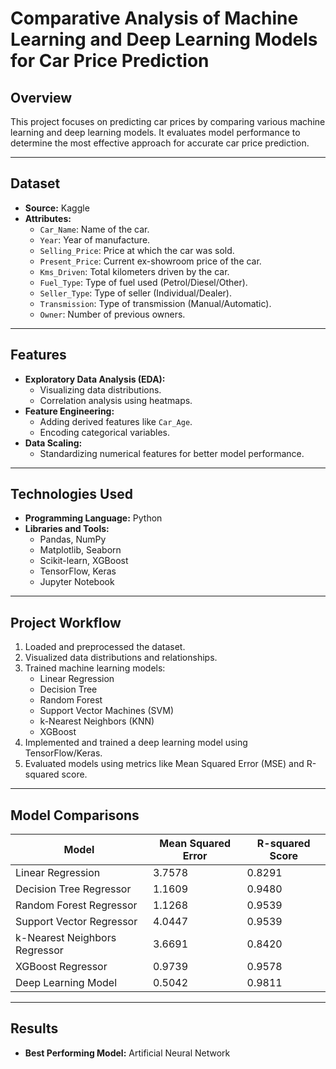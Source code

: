 # Comparative Analysis of Machine Learning and Deep Learning Models for Car Price Prediction

## Overview
This project focuses on predicting car prices by comparing various machine learning and deep learning models. It evaluates model performance to determine the most effective approach for accurate car price prediction.

---

## Dataset
- **Source:** Kaggle
- **Attributes:**
  - `Car_Name`: Name of the car.
  - `Year`: Year of manufacture.
  - `Selling_Price`: Price at which the car was sold.
  - `Present_Price`: Current ex-showroom price of the car.
  - `Kms_Driven`: Total kilometers driven by the car.
  - `Fuel_Type`: Type of fuel used (Petrol/Diesel/Other).
  - `Seller_Type`: Type of seller (Individual/Dealer).
  - `Transmission`: Type of transmission (Manual/Automatic).
  - `Owner`: Number of previous owners.

---

## Features
- **Exploratory Data Analysis (EDA):**
  - Visualizing data distributions.
  - Correlation analysis using heatmaps.
- **Feature Engineering:**
  - Adding derived features like `Car_Age`.
  - Encoding categorical variables.
- **Data Scaling:**
  - Standardizing numerical features for better model performance.

---

## Technologies Used
- **Programming Language:** Python
- **Libraries and Tools:**
  - Pandas, NumPy
  - Matplotlib, Seaborn
  - Scikit-learn, XGBoost
  - TensorFlow, Keras
  - Jupyter Notebook

---

## Project Workflow
1. Loaded and preprocessed the dataset.
2. Visualized data distributions and relationships.
3. Trained machine learning models:
   - Linear Regression
   - Decision Tree
   - Random Forest
   - Support Vector Machines (SVM)
   - k-Nearest Neighbors (KNN)
   - XGBoost
4. Implemented and trained a deep learning model using TensorFlow/Keras.
5. Evaluated models using metrics like Mean Squared Error (MSE) and R-squared score.

---

## Model Comparisons
| Model                        | Mean Squared Error | R-squared Score |
|------------------------------|--------------------|-----------------|
| Linear Regression            | 3.7578             | 0.8291          |
| Decision Tree Regressor      | 1.1609             | 0.9480          |
| Random Forest Regressor      | 1.1268             | 0.9539          |
| Support Vector Regressor     | 4.0447             | 0.9539          |
| k-Nearest Neighbors Regressor| 3.6691             | 0.8420          |
| XGBoost Regressor            | 0.9739             | 0.9578          |
| Deep Learning Model          | 0.5042             | 0.9811          |

---


## Results
- **Best Performing Model:** Artificial Neural Network

